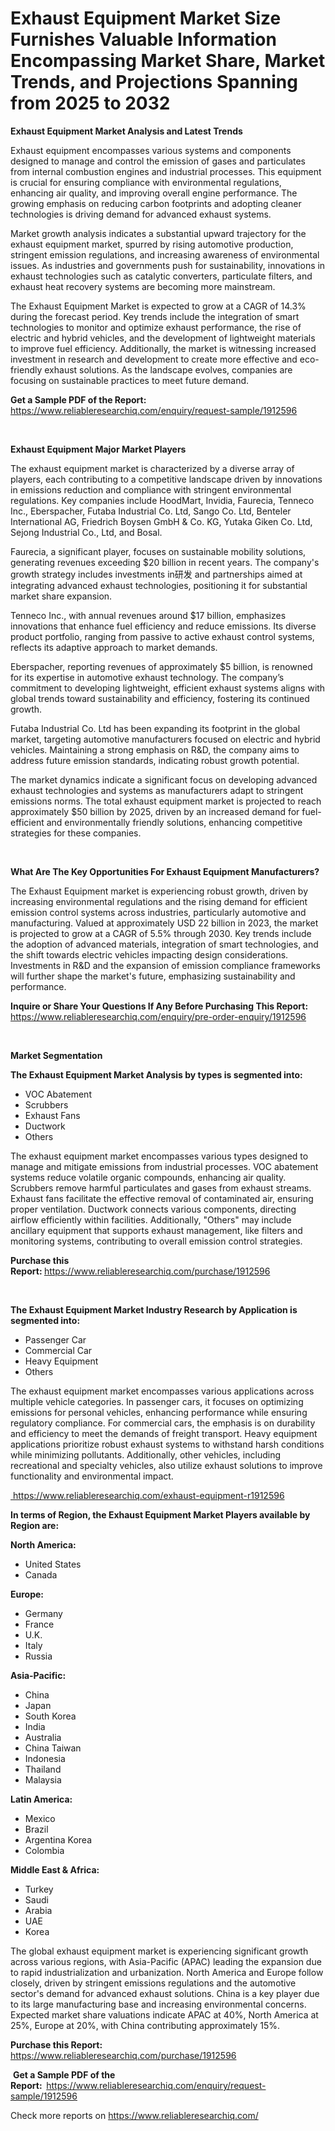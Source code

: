 <p><h1>Exhaust Equipment Market Size Furnishes Valuable Information Encompassing Market Share, Market Trends, and Projections Spanning from 2025 to 2032</h1></p><p><strong>Exhaust Equipment Market Analysis and Latest Trends</strong></p>
<p><p>Exhaust equipment encompasses various systems and components designed to manage and control the emission of gases and particulates from internal combustion engines and industrial processes. This equipment is crucial for ensuring compliance with environmental regulations, enhancing air quality, and improving overall engine performance. The growing emphasis on reducing carbon footprints and adopting cleaner technologies is driving demand for advanced exhaust systems.</p><p>Market growth analysis indicates a substantial upward trajectory for the exhaust equipment market, spurred by rising automotive production, stringent emission regulations, and increasing awareness of environmental issues. As industries and governments push for sustainability, innovations in exhaust technologies such as catalytic converters, particulate filters, and exhaust heat recovery systems are becoming more mainstream.</p><p>The Exhaust Equipment Market is expected to grow at a CAGR of 14.3% during the forecast period. Key trends include the integration of smart technologies to monitor and optimize exhaust performance, the rise of electric and hybrid vehicles, and the development of lightweight materials to improve fuel efficiency. Additionally, the market is witnessing increased investment in research and development to create more effective and eco-friendly exhaust solutions. As the landscape evolves, companies are focusing on sustainable practices to meet future demand.</p></p>
<p><strong>Get a Sample PDF of the Report:&nbsp;</strong> <a href="https://www.reliableresearchiq.com/enquiry/request-sample/1912596?utm_campaign=2924&utm_medium=2&utm_source=Github&utm_content=ia&utm_term=11042025&utm_id=exhaust-equipment">https://www.reliableresearchiq.com/enquiry/request-sample/1912596</a></p>
<p>&nbsp;</p>
<p><strong>Exhaust Equipment Major Market Players</strong></p>
<p><p>The exhaust equipment market is characterized by a diverse array of players, each contributing to a competitive landscape driven by innovations in emissions reduction and compliance with stringent environmental regulations. Key companies include HoodMart, Invidia, Faurecia, Tenneco Inc., Eberspacher, Futaba Industrial Co. Ltd, Sango Co. Ltd, Benteler International AG, Friedrich Boysen GmbH & Co. KG, Yutaka Giken Co. Ltd, Sejong Industrial Co., Ltd, and Bosal.</p><p>Faurecia, a significant player, focuses on sustainable mobility solutions, generating revenues exceeding $20 billion in recent years. The company's growth strategy includes investments in研发 and partnerships aimed at integrating advanced exhaust technologies, positioning it for substantial market share expansion.</p><p>Tenneco Inc., with annual revenues around $17 billion, emphasizes innovations that enhance fuel efficiency and reduce emissions. Its diverse product portfolio, ranging from passive to active exhaust control systems, reflects its adaptive approach to market demands.</p><p>Eberspacher, reporting revenues of approximately $5 billion, is renowned for its expertise in automotive exhaust technology. The company’s commitment to developing lightweight, efficient exhaust systems aligns with global trends toward sustainability and efficiency, fostering its continued growth.</p><p>Futaba Industrial Co. Ltd has been expanding its footprint in the global market, targeting automotive manufacturers focused on electric and hybrid vehicles. Maintaining a strong emphasis on R&D, the company aims to address future emission standards, indicating robust growth potential.</p><p>The market dynamics indicate a significant focus on developing advanced exhaust technologies and systems as manufacturers adapt to stringent emissions norms. The total exhaust equipment market is projected to reach approximately $50 billion by 2025, driven by an increased demand for fuel-efficient and environmentally friendly solutions, enhancing competitive strategies for these companies.</p></p>
<p>&nbsp;</p>
<p><strong>What Are The Key Opportunities For Exhaust Equipment Manufacturers?</strong></p>
<p><p>The Exhaust Equipment market is experiencing robust growth, driven by increasing environmental regulations and the rising demand for efficient emission control systems across industries, particularly automotive and manufacturing. Valued at approximately USD 22 billion in 2023, the market is projected to grow at a CAGR of 5.5% through 2030. Key trends include the adoption of advanced materials, integration of smart technologies, and the shift towards electric vehicles impacting design considerations. Investments in R&D and the expansion of emission compliance frameworks will further shape the market's future, emphasizing sustainability and performance.</p></p>
<p><strong>Inquire or Share Your Questions If Any Before Purchasing This Report:</strong> <a href="https://www.reliableresearchiq.com/enquiry/pre-order-enquiry/1912596?utm_campaign=2924&utm_medium=2&utm_source=Github&utm_content=ia&utm_term=11042025&utm_id=exhaust-equipment">https://www.reliableresearchiq.com/enquiry/pre-order-enquiry/1912596</a></p>
<p>&nbsp;</p>
<p><strong>Market Segmentation</strong></p>
<p><strong>The Exhaust Equipment Market Analysis by types is segmented into:</strong></p>
<p><ul><li>VOC Abatement</li><li>Scrubbers</li><li>Exhaust Fans</li><li>Ductwork</li><li>Others</li></ul></p>
<p><p>The exhaust equipment market encompasses various types designed to manage and mitigate emissions from industrial processes. VOC abatement systems reduce volatile organic compounds, enhancing air quality. Scrubbers remove harmful particulates and gases from exhaust streams. Exhaust fans facilitate the effective removal of contaminated air, ensuring proper ventilation. Ductwork connects various components, directing airflow efficiently within facilities. Additionally, "Others" may include ancillary equipment that supports exhaust management, like filters and monitoring systems, contributing to overall emission control strategies.</p></p>
<p><strong>Purchase this Report:&nbsp;</strong><a href="https://www.reliableresearchiq.com/purchase/1912596?utm_campaign=2924&utm_medium=2&utm_source=Github&utm_content=ia&utm_term=11042025&utm_id=exhaust-equipment">https://www.reliableresearchiq.com/purchase/1912596</a></p>
<p>&nbsp;</p>
<p><strong>The Exhaust Equipment Market Industry Research by Application is segmented into:</strong></p>
<p><ul><li>Passenger Car</li><li>Commercial Car</li><li>Heavy Equipment</li><li>Others</li></ul></p>
<p><p>The exhaust equipment market encompasses various applications across multiple vehicle categories. In passenger cars, it focuses on optimizing emissions for personal vehicles, enhancing performance while ensuring regulatory compliance. For commercial cars, the emphasis is on durability and efficiency to meet the demands of freight transport. Heavy equipment applications prioritize robust exhaust systems to withstand harsh conditions while minimizing pollutants. Additionally, other vehicles, including recreational and specialty vehicles, also utilize exhaust solutions to improve functionality and environmental impact.</p></p>
<p><a href="https://www.reliableresearchiq.com/exhaust-equipment-r1912596?utm_campaign=2924&utm_medium=2&utm_source=Github&utm_content=ia&utm_term=11042025&utm_id=exhaust-equipment">&nbsp;https://www.reliableresearchiq.com/exhaust-equipment-r1912596</a></p>
<p><strong>In terms of Region, the Exhaust Equipment Market Players available by Region are:</strong></p>
<p>
    <p> <strong> North America: </strong>
        <ul>
            <li>United States</li>
            <li>Canada</li>
        </ul>
        </p> 
    <p> <strong> Europe: </strong>
        <ul>
            <li>Germany</li>
            <li>France</li>
            <li>U.K.</li>
            <li>Italy</li>
            <li>Russia</li>
        </ul>
        </p> 
    <p> <strong> Asia-Pacific: </strong>
        <ul>
            <li>China</li>
            <li>Japan</li>
            <li>South Korea</li>
            <li>India</li>
            <li>Australia</li>
            <li>China Taiwan</li>
            <li>Indonesia</li>
            <li>Thailand</li>
            <li>Malaysia</li>
        </ul>
        </p> 
    <p> <strong> Latin America: </strong>
        <ul>
            <li>Mexico</li>
            <li>Brazil</li>
            <li>Argentina Korea</li>
            <li>Colombia</li>
        </ul>
        </p> 
    <p> <strong> Middle East & Africa: </strong>
        <ul>
            <li>Turkey</li>
            <li>Saudi</li>
            <li>Arabia</li>
            <li>UAE</li>
            <li>Korea</li>
        </ul>
    </p>
    </p>
<p><p>The global exhaust equipment market is experiencing significant growth across various regions, with Asia-Pacific (APAC) leading the expansion due to rapid industrialization and urbanization. North America and Europe follow closely, driven by stringent emissions regulations and the automotive sector's demand for advanced exhaust solutions. China is a key player due to its large manufacturing base and increasing environmental concerns. Expected market share valuations indicate APAC at 40%, North America at 25%, Europe at 20%, with China contributing approximately 15%.</p></p>
<p><strong>Purchase this Report: </strong><a href="https://www.reliableresearchiq.com/purchase/1912596?utm_campaign=2924&utm_medium=2&utm_source=Github&utm_content=ia&utm_term=11042025&utm_id=exhaust-equipment">https://www.reliableresearchiq.com/purchase/1912596</a></p>
<p>&nbsp;<strong>Get a Sample PDF of the Report:&nbsp;&nbsp;</strong><a href="https://www.reliableresearchiq.com/enquiry/request-sample/1912596?utm_campaign=2924&utm_medium=2&utm_source=Github&utm_content=ia&utm_term=11042025&utm_id=exhaust-equipment">https://www.reliableresearchiq.com/enquiry/request-sample/1912596</a></p>
<p><strong></strong></p>
<p>Check more reports on <a href="https://www.reliableresearchiq.com/?utm_campaign=2924&utm_medium=2&utm_source=Github&utm_content=ia&utm_term=11042025&utm_id=exhaust-equipment">https://www.reliableresearchiq.com/</a></p>